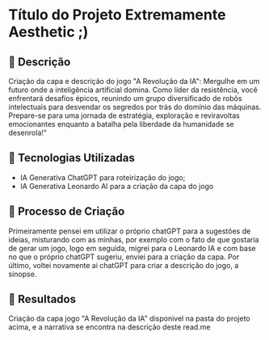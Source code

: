 # Título do Projeto Extremamente Aesthetic ;)

## 📒 Descrição
Criação da capa e descrição do jogo "A Revolução da IA": Mergulhe em um futuro onde a inteligência artificial domina. Como líder da resistência, você enfrentará desafios épicos, reunindo um grupo diversificado de robôs intelectuais para desvendar os segredos por trás do domínio das máquinas. Prepare-se para uma jornada de estratégia, exploração e reviravoltas emocionantes enquanto a batalha pela liberdade da humanidade se desenrola!"

## 🤖 Tecnologias Utilizadas
  - IA Generativa ChatGPT para roteirização do jogo;
  - IA Generativa Leonardo AI para a criação da capa do jogo

## 🧐 Processo de Criação
   Primeiramente pensei em utilizar o próprio chatGPT para a sugestões de ideias, misturando com as minhas, por exemplo com o fato de que gostaria de gerar um jogo, logo em seguida, migrei para o Leonardo IA e com base no que o próprio chatGPT sugeriu, enviei para a criação da capa. Por último, voltei novamente ai chatGPT para criar a descrição do jogo, a sinopse.

## 🚀 Resultados
Criação da capa jogo "A Revolução da IA" disponivel na pasta do projeto acima, e a narrativa se encontra na descrição deste read.me



